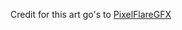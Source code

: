 Credit for this art go's to <a href="https://twitter.com/pixelflaregfx" target="\_blank">PixelFlareGFX

